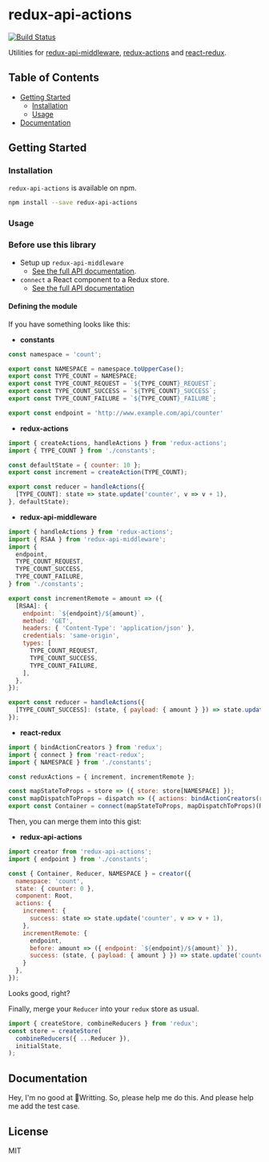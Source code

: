 # redux-api-actions

[![Build Status](https://travis-ci.org/geminiyellow/redux-api-actions.svg?branch=master)](https://travis-ci.org/geminiyellow/redux-api-actions)

Utilities for [redux-api-middleware](https://github.com/agraboso/redux-api-middleware), [redux-actions](https://github.com/redux-utilities/redux-actions) and [react-redux](https://github.com/reactjs/react-redux).

## Table of Contents

* [Getting Started](#getting-started)
  * [Installation](#installation)
  * [Usage](#usage)
* [Documentation](#documentation)

## Getting Started

### Installation

`redux-api-actions` is available on npm.

```bash
npm install --save redux-api-actions
```

### Usage

### **Before use this library**

* Setup up `redux-api-middleware`
  * [See the full API documentation](https://github.com/agraboso/redux-api-middleware).
* `connect` a React component to a Redux store.
  * [See the full API documentation](https://github.com/reactjs/react-redux)

#### **Defining the module**

If you have something looks like this:

* **constants**

```javascript
const namespace = 'count';

export const NAMESPACE = namespace.toUpperCase();
export const TYPE_COUNT = NAMESPACE;
export const TYPE_COUNT_REQUEST = `${TYPE_COUNT}_REQUEST`;
export const TYPE_COUNT_SUCCESS = `${TYPE_COUNT}_SUCCESS`;
export const TYPE_COUNT_FAILURE = `${TYPE_COUNT}_FAILURE`;

export const endpoint = 'http://www.example.com/api/counter'
```

* **redux-actions**

```javascript
import { createActions, handleActions } from 'redux-actions';
import { TYPE_COUNT } from './constants';

const defaultState = { counter: 10 };
export const increment = createAction(TYPE_COUNT);

export const reducer = handleActions({
  [TYPE_COUNT]: state => state.update('counter', v => v + 1),
}, defaultState);
```

* **redux-api-middleware**

```javascript
import { handleActions } from 'redux-actions';
import { RSAA } from 'redux-api-middleware';
import {
  endpoint,
  TYPE_COUNT_REQUEST,
  TYPE_COUNT_SUCCESS,
  TYPE_COUNT_FAILURE,
} from './constants';

export const incrementRemote = amount => ({
  [RSAA]: {
    endpoint: `${endpoint}/${amount}`,
    method: 'GET',
    headers: { 'Content-Type': 'application/json' },
    credentials: 'same-origin',
    types: [
      TYPE_COUNT_REQUEST,
      TYPE_COUNT_SUCCESS,
      TYPE_COUNT_FAILURE,
    ],
  },
});

export const reducer = handleActions({
  [TYPE_COUNT_SUCCESS]: (state, { payload: { amount } }) => state.update('counter', v => amount),
});
```

* **react-redux**

```javascript
import { bindActionCreators } from 'redux';
import { connect } from 'react-redux';
import { NAMESPACE } from './constants';

const reduxActions = { increment, incrementRemote };

const mapStateToProps = store => ({ store: store[NAMESPACE] });
const mapDispatchToProps = dispatch => ({ actions: bindActionCreators(reduxActions, dispatch) });
export const Container = connect(mapStateToProps, mapDispatchToProps)(Root);
```

Then, you can merge them into this gist:

* **redux-api-actions**

```javascript
import creator from 'redux-api-actions';
import { endpoint } from './constants';

const { Container, Reducer, NAMESPACE } = creator({
  namespace: 'count',
  state: { counter: 0 },
  component: Root,
  actions: {
    increment: {
      success: state => state.update('counter', v => v + 1),
    },
    incrementRemote: {
      endpoint,
      before: amount => ({ endpoint: `${endpoint}/${amount}` }),
      success: (state, { payload: { amount } }) => state.update('counter', v => amount),
    }
  },
});
```

Looks good, right?

Finally, merge your `Reducer` into your `redux` store as usual.

```javascript
import { createStore, combineReducers } from 'redux';
const store = createStore(
  combineReducers({ ...Reducer }),
  initialState,
);
```

## Documentation

Hey, I'm no good at Writting. So, please help me do this.
And please help me add the test case.

## License

MIT
